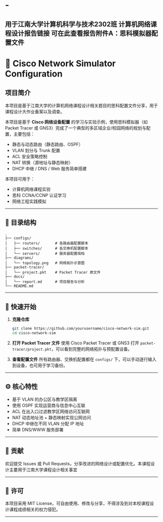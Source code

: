 # -
用于江南大学计算机科学与技术2302班 计算机网络课程设计报告链接 可在此查看报告附件A：思科模拟器配置文件
---

# 📡 Cisco Network Simulator Configuration

## 项目简介
本项目是基于江南大学的计算机网络课程设计相关题目的思科配置文件分享，用于课程设计大作业备案以及调查。

本项目是基于 **Cisco 网络设备配置** 的学习与实验示例，使用思科模拟器（如 Packet Tracer 或 GNS3）完成了一个典型的多区域企业/校园网络的规划与配置，主要包括：

* 静态与动态路由（静态路由、OSPF）
* VLAN 划分与 Trunk 配置
* ACL 安全策略控制
* NAT 转换（源地址与静态映射）
* DHCP 中继 / DNS / Web 服务简单搭建

本项目可用于：

* 计算机网络课程实验
* 思科 CCNA/CCNP 认证学习
* 网络工程实践模拟

---

## 📂 目录结构

```
.
├── configs/
│   ├── routers/       # 各路由器配置脚本
│   ├── switches/      # 各交换机配置脚本
│   └── servers/       # 服务器配置简档
├── diagrams/
│   └── topology.png   # 网络拓扑示意图
├── packet-tracer/
│   └── project.pkt    # Packet Tracer 原文件
├── docs/
│   └── report.md      # 项目报告与分析
└── README.md
```

---

## 🚀 快速开始

1. **克隆仓库**

   ```bash
   git clone https://github.com/yourusername/cisco-network-sim.git
   cd cisco-network-sim
   ```

2. **打开 Packet Tracer 文件**
   使用 Cisco Packet Tracer 或 GNS3 打开 `packet-tracer/project.pkt`，可以看到完整的网络拓扑与预配置设备。

3. **查看配置文件**
   所有路由器、交换机配置都在 `configs/` 下，可以手动逐行输入到设备，也可用于学习备份。

---

## ⚙️ 核心特性

* 基于 VLAN 的办公区与教学区隔离
* 使用 OSPF 实现运营商与信息中心互联
* ACL 在出入口过滤教学区网络访问互联网
* NAT 动态地址池 + 静态映射实现公网访问
* DHCP 中继在不同 VLAN 分配 IP 地址
* 简单 DNS/WWW 服务部署

---


## 🤝 贡献

欢迎提交 Issues 或 Pull Requests，分享改进的网络设计或配置优化。本课程设计主要用于江南大学课程设计相关事宜

---

## 📜 许可

本项目采用 MIT License，可自由使用、修改与分享，不得涉及到对本校课程设计课程成绩相关的权力侵犯。

---

